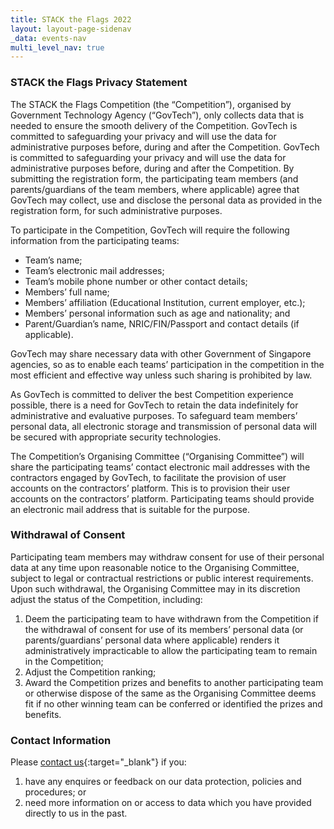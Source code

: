 ```yaml
---
title: STACK the Flags 2022
layout: layout-page-sidenav
_data: events-nav
multi_level_nav: true
---
```


### STACK the Flags Privacy Statement

The STACK the Flags Competition (the “Competition”), organised by Government Technology Agency (“GovTech”), only collects data that is needed to ensure the smooth delivery of the Competition. GovTech is committed to safeguarding your privacy and will use the data for administrative purposes before, during and after the Competition. GovTech is committed to safeguarding your privacy and will use the data for administrative purposes before, during and after the Competition. By submitting the registration form, the participating team members (and parents/guardians of the team members, where applicable) agree that GovTech may collect, use and disclose the personal data as provided in the registration form, for such administrative purposes.

To participate in the Competition, GovTech will require the following information from the participating teams:

- Team’s name;
- Team’s electronic mail addresses;
- Team’s mobile phone number or other contact details;
- Members’ full name;
- Members’ affiliation (Educational Institution, current employer, etc.);
- Members’ personal information such as age and nationality; and
- Parent/Guardian’s name, NRIC/FIN/Passport and contact details (if applicable).

GovTech may share necessary data with other Government of Singapore agencies, so as to enable each teams’ participation in the competition in the most efficient and effective way unless such sharing is prohibited by law.

As GovTech is committed to deliver the best Competition experience possible, there is a need for GovTech to retain the data indefinitely for administrative and evaluative purposes. To safeguard team members’ personal data, all electronic storage and transmission of personal data will be secured with appropriate security technologies.

The Competition’s Organising Committee (“Organising Committee”) will share the participating teams’ contact electronic mail addresses with the contractors engaged by GovTech, to facilitate the provision of user accounts on the contractors’ platform. This is to provision their user accounts on the contractors’ platform. Participating teams should provide an electronic mail address that is suitable for the purpose.

### Withdrawal of Consent

Participating team members may withdraw consent for use of their personal data at any time upon reasonable notice to the Organising Committee, subject to legal or contractual restrictions or public interest requirements. Upon such withdrawal, the Organising Committee may in its discretion adjust the status of the Competition, including:

1. Deem the participating team to have withdrawn from the Competition if the withdrawal of consent for use of its members’ personal data (or parents/guardians’ personal data where applicable) renders it administratively impracticable to allow the participating team to remain in the Competition;
2. Adjust the Competition ranking;
3. Award the Competition prizes and benefits to another participating team or otherwise dispose of the same as the Organising Committee deems fit if no other winning team can be conferred or identified the prizes and benefits.

### Contact Information

Please [contact us](/communities/events/jaga-the-stack/stack-the-codes-2022/contact-us){:target="_blank"} if you:

1. have any enquires or feedback on our data protection, policies and procedures; or
2. need more information on or access to data which you have provided directly to us in the past.
